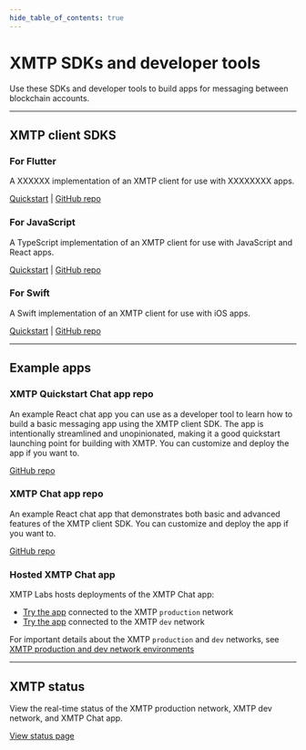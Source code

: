 ```yaml
---
hide_table_of_contents: true
---
```


# XMTP SDKs and developer tools

Use these SDKs and developer tools to build apps for messaging between blockchain accounts.

***

## XMTP client SDKS

### For Flutter

A XXXXXX implementation of an XMTP client for use with XXXXXXXX apps.

[Quickstart](docs/client-sdk/flutter/tutorials/placeholder) | [GitHub repo](https://github.com/xmtp/xmtp-js)

### For JavaScript

A TypeScript implementation of an XMTP client for use with JavaScript and React apps.

[Quickstart](docs/client-sdk/javascript/tutorials/quickstart) | [GitHub repo](https://github.com/xmtp/xmtp-js)

### For Swift

A Swift implementation of an XMTP client for use with iOS apps.

[Quickstart](docs/client-sdk/swift/tutorials/placeholder) | [GitHub repo](https://github.com/xmtp/xmtp-js)

***

## Example apps

### XMTP Quickstart Chat app repo

An example React chat app you can use as a developer tool to learn how to build a basic messaging app using the XMTP client SDK. The app is intentionally streamlined and unopinionated, making it a good quickstart launching point for building with XMTP. You can customize and deploy the app if you want to.

[GitHub repo](https://github.com/xmtp/xmtp-quickstart-react)

### XMTP Chat app repo

An example React chat app that demonstrates both basic and advanced features of the XMTP client SDK. You can customize and deploy the app if you want to.

[GitHub repo](https://github.com/xmtp/example-chat-react)

### Hosted XMTP Chat app

XMTP Labs hosts deployments of the XMTP Chat app:

- [Try the app](https://xmtp.chat/) connected to the XMTP `production` network
- [Try the app](https://xmtp.vercel.app/) connected to the XMTP `dev` network

<!--this doc in the xmtp-js. this info will also be needed for Swift and Flutter. This info should go in Dev concepts and the SDK docs can link to it-->
For important details about the XMTP `production` and `dev` networks, see [XMTP production and dev network environments](https://github.com/xmtp/xmtp-js#xmtp-production-and-dev-network-environments)

***

## XMTP status

View the real-time status of the XMTP production network, XMTP dev network, and XMTP Chat app.

[View status page](https://status.xmtp.com/)

<Feedback url="https://github.com/orgs/xmtp/discussions/categories/q-a"/>
